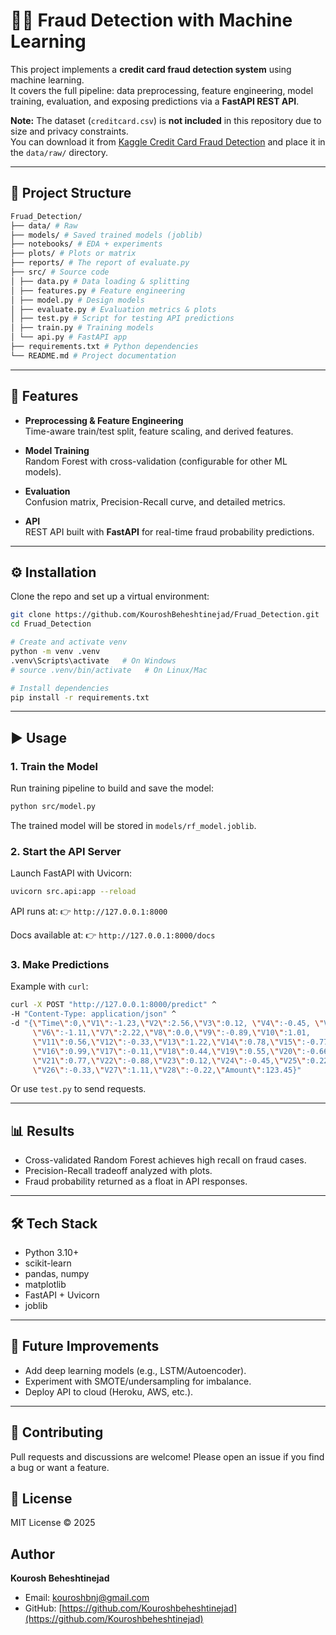 # 🕵️‍♂️ Fraud Detection with Machine Learning

This project implements a **credit card fraud detection system** using machine learning.  
It covers the full pipeline: data preprocessing, feature engineering, model training, evaluation, and exposing predictions via a **FastAPI REST API**.


**Note:** The dataset (`creditcard.csv`) is **not included** in this repository due to size and privacy constraints.  
You can download it from [Kaggle Credit Card Fraud Detection](https://www.kaggle.com/mlg-ulb/creditcardfraud) and place it in the `data/raw/` directory.

---

## 📂 Project Structure

```bash
Fruad_Detection/
├── data/ # Raw
├── models/ # Saved trained models (joblib)
├── notebooks/ # EDA + experiments
├── plots/ # Plots or matrix
├── reports/ # The report of evaluate.py
├── src/ # Source code
│ ├── data.py # Data loading & splitting
│ ├── features.py # Feature engineering
│ ├── model.py # Design models
│ ├── evaluate.py # Evaluation metrics & plots
│ ├── test.py # Script for testing API predictions
│ ├── train.py # Training models
│ └── api.py # FastAPI app
├── requirements.txt # Python dependencies
└── README.md # Project documentation
```

---

## 🚀 Features

- **Preprocessing & Feature Engineering**  
  Time-aware train/test split, feature scaling, and derived features.

- **Model Training**  
  Random Forest with cross-validation (configurable for other ML models).

- **Evaluation**  
  Confusion matrix, Precision-Recall curve, and detailed metrics.

- **API**  
  REST API built with **FastAPI** for real-time fraud probability predictions.

---

## ⚙️ Installation

Clone the repo and set up a virtual environment:

```bash
git clone https://github.com/KouroshBeheshtinejad/Fruad_Detection.git
cd Fruad_Detection

# Create and activate venv
python -m venv .venv
.venv\Scripts\activate   # On Windows
# source .venv/bin/activate   # On Linux/Mac

# Install dependencies
pip install -r requirements.txt
```

---

## ▶️ Usage

### 1. Train the Model

Run training pipeline to build and save the model:

```bash
python src/model.py
```

The trained model will be stored in `models/rf_model.joblib`.


### 2. Start the API Server

Launch FastAPI with Uvicorn:

```bash
uvicorn src.api:app --reload
```

API runs at:
👉 `http://127.0.0.1:8000`

Docs available at:
👉 `http://127.0.0.1:8000/docs`

### 3. Make Predictions
Example with `curl`:

```bash
curl -X POST "http://127.0.0.1:8000/predict" ^
-H "Content-Type: application/json" ^
-d "{\"Time\":0,\"V1\":-1.23,\"V2\":2.56,\"V3\":0.12, \"V4\":-0.45, \"V5\":0.67,
     \"V6\":-1.11,\"V7\":2.22,\"V8\":0.0,\"V9\":-0.89,\"V10\":1.01,
     \"V11\":0.56,\"V12\":-0.33,\"V13\":1.22,\"V14\":0.78,\"V15\":-0.77,
     \"V16\":0.99,\"V17\":-0.11,\"V18\":0.44,\"V19\":0.55,\"V20\":-0.66,
     \"V21\":0.77,\"V22\":-0.88,\"V23\":0.12,\"V24\":-0.45,\"V25\":0.22,
     \"V26\":-0.33,\"V27\":1.11,\"V28\":-0.22,\"Amount\":123.45}"
```
Or use `test.py` to send requests.

---

## 📊 Results

- Cross-validated Random Forest achieves high recall on fraud cases.
- Precision-Recall tradeoff analyzed with plots.
- Fraud probability returned as a float in API responses.

---

## 🛠️ Tech Stack

- Python 3.10+
- scikit-learn
- pandas, numpy
- matplotlib
- FastAPI + Uvicorn
- joblib

---

## 📝 Future Improvements

- Add deep learning models (e.g., LSTM/Autoencoder).
- Experiment with SMOTE/undersampling for imbalance.
- Deploy API to cloud (Heroku, AWS, etc.).

---

## 🤝 Contributing

Pull requests and discussions are welcome!
Please open an issue if you find a bug or want a feature.

## 📜 License

MIT License © 2025

## Author

**Kourosh Beheshtinejad**  
- Email: kouroshbnj@gmail.com  
- GitHub: [https://github.com/Kouroshbeheshtinejad](https://github.com/Kouroshbeheshtinejad)  